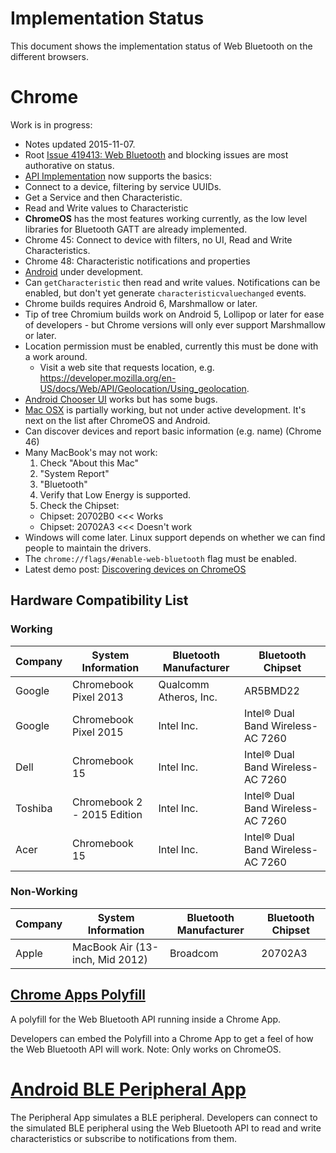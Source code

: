 # Implementation Status
This document shows the implementation status of Web Bluetooth on the
different browsers.

# Chrome
Work is in progress:
* Notes updated 2015-11-07.
* Root [Issue 419413: Web Bluetooth](https://code.google.com/p/chromium/issues/detail?id=419413) and blocking issues are most authorative on status.
* [API Implementation](https://code.google.com/p/chromium/issues/detail?id=420275) now supports the basics:
 * Connect to a device, filtering by service UUIDs.
 * Get a Service and then Characteristic.
 * Read and Write values to Characteristic
* __ChromeOS__ has the most features working currently, as the low level libraries for Bluetooth GATT are already implemented.
 * Chrome 45: Connect to device with filters, no UI, Read and Write Characteristics.
 * Chrome 48: Characteristic notifications and properties
* [Android](https://code.google.com/p/chromium/issues/detail?id=471536) under development.
 * Can `getCharacteristic` then read and write values. Notifications can be enabled, but don't yet generate `characteristicvaluechanged` events. 
  * Chrome builds requires Android 6, Marshmallow or later.
  * Tip of tree Chromium builds work on Android 5, Lollipop or later for ease of developers - but Chrome versions will only ever support Marshmallow or later.
  * Location permission must be enabled, currently this must be done with a work around.
    * Visit a web site that requests location, e.g. https://developer.mozilla.org/en-US/docs/Web/API/Geolocation/Using_geolocation.
 * [Android Chooser UI](https://code.google.com/p/chromium/issues/detail?id=436280) works but has some bugs.
* [Mac OSX](https://code.google.com/p/chromium/issues/detail?id=364359) is partially working, but not under active development. It's next on the list after ChromeOS and Android.
 * Can discover devices and report basic information (e.g. name) (Chrome 46)
 * Many MacBook's may not work:
    1. Check "About this Mac"
    2. "System Report"
    3. "Bluetooth"
    4. Verify that Low Energy is supported.
    5. Check the Chipset:
      * Chipset: 20702B0 <<< Works
      * Chipset: 20702A3 <<< Doesn't work
* Windows will come later. Linux support depends on whether we can find people to maintain the drivers.
* The `chrome://flags/#enable-web-bluetooth` flag must be enabled.
* Latest demo post: [Discovering devices on ChromeOS](https://www.w3.org/community/web-bluetooth/2015/01/07/first-chromium-demo/)

## Hardware Compatibility List

### Working

Company | System Information | Bluetooth Manufacturer | Bluetooth Chipset
------- | ------------------ | ---------------------- | -----------------
Google  | Chromebook Pixel 2013 | Qualcomm Atheros, Inc. | AR5BMD22
Google  | Chromebook Pixel 2015 | Intel Inc. | Intel® Dual Band Wireless-AC 7260 
Dell    | Chromebook 15      | Intel Inc. | Intel® Dual Band Wireless-AC 7260
Toshiba | Chromebook 2 - 2015 Edition | Intel Inc. | Intel® Dual Band Wireless-AC 7260 
Acer    | Chromebook 15 | Intel Inc. | Intel® Dual Band Wireless-AC 7260 

### Non-Working

Company | System Information | Bluetooth Manufacturer | Bluetooth Chipset
------- | ------------------ | ---------------------- | -----------------
Apple | MacBook Air (13-inch, Mid 2012) | Broadcom | 20702A3

## [Chrome Apps Polyfill](https://github.com/WebBluetoothCG/chrome-app-polyfill)
A polyfill for the Web Bluetooth API running inside a Chrome App.

Developers can embed the Polyfill into a Chrome App to get a feel of how the
Web Bluetooth API will work. Note: Only works on ChromeOS.

# [Android BLE Peripheral App](https://github.com/WebBluetoothCG/ble-test-peripheral-android)

The Peripheral App simulates a BLE peripheral. Developers can connect to
the simulated BLE peripheral using the Web Bluetooth API to read and write
characteristics or subscribe to notifications from them.
